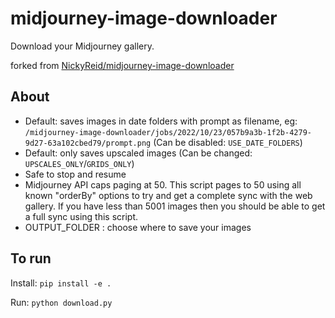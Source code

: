 # midjourney-image-downloader
Download your Midjourney gallery.

forked from [NickyReid/midjourney-image-downloader](https://github.com/NickyReid/midjourney-image-downloader) ️

## About
- Default: saves images in date folders with prompt as filename, eg:
```/midjourney-image-downloader/jobs/2022/10/23/057b9a3b-1f2b-4279-9d27-63a102cbed79/prompt.png``` (Can be disabled: ```USE_DATE_FOLDERS```)
- Default: only saves upscaled images (Can be changed: ```UPSCALES_ONLY```/```GRIDS_ONLY```)
- Safe to stop and resume
- Midjourney API caps paging at 50. This script pages to 50 using all known "orderBy" options to try and get a complete sync with the web gallery. If you have less than 5001 images then you should be able to get a full sync using this script. 
- OUTPUT_FOLDER : choose where to save your images

## To run
Install:
 ```pip install -e .```

Run:
```python download.py```

